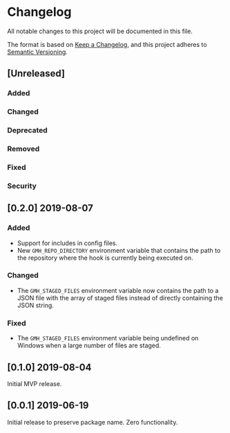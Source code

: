 # Changelog
All notable changes to this project will be documented in this file.

The format is based on [Keep a Changelog](https://keepachangelog.com/en/1.0.0/),
and this project adheres to [Semantic Versioning](https://semver.org/spec/v2.0.0.html).

## [Unreleased]

### Added

### Changed

### Deprecated

### Removed

### Fixed

### Security


## [0.2.0] 2019-08-07

### Added
* Support for includes in config files.
* New `GMH_REPO_DIRECTORY` environment variable that contains the path to the repository where the hook is currently being executed on.

### Changed
* The `GMH_STAGED_FILES` environment variable now contains the path to a JSON file with the array of staged files instead of directly containing the JSON string.

### Fixed
* The `GMH_STAGED_FILES` environment variable being undefined on Windows when a large number of files are staged.


## [0.1.0] 2019-08-04
Initial MVP release.


## [0.0.1] 2019-06-19
Initial release to preserve package name. Zero functionality.